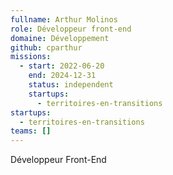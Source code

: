 ```yaml
---
fullname: Arthur Molinos
role: Développeur front-end
domaine: Développement
github: cparthur
missions:
  - start: 2022-06-20
    end: 2024-12-31
    status: independent
    startups:
      - territoires-en-transitions
startups:
  - territoires-en-transitions
teams: []
---
```

Développeur Front-End